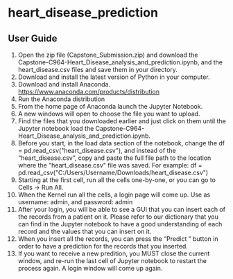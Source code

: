# heart_disease_prediction

## User Guide

1.	Open the zip file (Capstone_Submission.zip) and download the Capstone-C964-Heart_Disease_analysis_and_prediction.ipynb,  and the heart_disease.csv files and save them in your directory.
2.	Download and install the latest version of Python in your computer.
3.	Download and install Anaconda. https://www.anaconda.com/products/distribution
4.	Run the Anaconda distribution
5.	From the home page of Anaconda launch the Jupyter Notebook.
6.	A new windows will open to choose the file you want to upload. 
7.	Find the files that you downloaded earlier and just click on them until the Jupyter notebook load the Capstone-C964-Heart_Disease_analysis_and_prediction.ipynb.
8.	Before you start, in the load data section of the notebook, change the df = pd.read_csv("heart_disease.csv"), and instead of the “heart_disease.csv”, copy and paste the full file path to the location where the "heart_disease.csv" file was saved. For example: df = pd.read_csv("C:/Users/Username/Downloads/heart_disease.csv")
9.	Starting at the first cell, run all the cells one-by-one, or you can go to Cells -> Run All.
10.	When the Kernel run all the cells, a login page will come up. Use as username: admin, and password: admin
11.	After your login, you will be able to see a GUI that you can insert each of the records from a patient on it. Please refer to our dictionary that you can find in the Jupyter notebook to have a good understanding of each record and the values that you can insert on it.
12.	When you insert all the records, you can press the “Predict ” button in order to have a prediction for the records that you inserted.
13.	If you want to receive a new predition, you MUST close the current window, and re-run the last cell of Jupyter notebook to restart the process again. A login window will come up again. 

